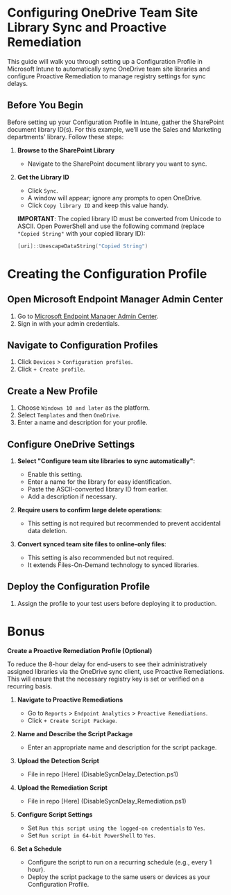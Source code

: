# Configuring OneDrive Team Site Library Sync and Proactive Remediation

This guide will walk you through setting up a Configuration Profile in Microsoft Intune to automatically sync OneDrive team site libraries and configure Proactive Remediation to manage registry settings for sync delays.

## Before You Begin

Before setting up your Configuration Profile in Intune, gather the SharePoint document library ID(s). For this example, we’ll use the Sales and Marketing departments' library. Follow these steps:

1. **Browse to the SharePoint Library**
   - Navigate to the SharePoint document library you want to sync.

2. **Get the Library ID**
   - Click `Sync`.
   - A window will appear; ignore any prompts to open OneDrive.
   - Click `Copy library ID` and keep this value handy.

   **IMPORTANT**: The copied library ID must be converted from Unicode to ASCII. Open PowerShell and use the following command (replace `"Copied String"` with your copied library ID):

   ```powershell
   [uri]::UnescapeDataString("Copied String")
   ```
# Creating the Configuration Profile

## Open Microsoft Endpoint Manager Admin Center

1. Go to [Microsoft Endpoint Manager Admin Center](https://endpoint.microsoft.com/).
2. Sign in with your admin credentials.

## Navigate to Configuration Profiles

1. Click `Devices` > `Configuration profiles`.
2. Click `+ Create profile`.

## Create a New Profile

1. Choose `Windows 10 and later` as the platform.
2. Select `Templates` and then `OneDrive`.
3. Enter a name and description for your profile.

## Configure OneDrive Settings

1. **Select "Configure team site libraries to sync automatically"**:
   - Enable this setting.
   - Enter a name for the library for easy identification.
   - Paste the ASCII-converted library ID from earlier.
   - Add a description if necessary.

2. **Require users to confirm large delete operations**:
   - This setting is not required but recommended to prevent accidental data deletion.

3. **Convert synced team site files to online-only files**:
   - This setting is also recommended but not required.
   - It extends Files-On-Demand technology to synced libraries.

## Deploy the Configuration Profile

1. Assign the profile to your test users before deploying it to production.


# Bonus
**Create a Proactive Remediation Profile (Optional)**

To reduce the 8-hour delay for end-users to see their administratively assigned libraries via the OneDrive sync client, use Proactive Remediations. This will ensure that the necessary registry key is set or verified on a recurring basis.

1. **Navigate to Proactive Remediations**
   - Go to `Reports` > `Endpoint Analytics` > `Proactive Remediations`.
   - Click `+ Create Script Package`.

2. **Name and Describe the Script Package**
   - Enter an appropriate name and description for the script package.

3. **Upload the Detection Script**
   - File in repo [Here] (DisableSycnDelay_Detection.ps1)

4. **Upload the Remediation Script**
   - File in repo [Here] (DisableSycnDelay_Remediation.ps1)


5. **Configure Script Settings**
   - Set `Run this script using the logged-on credentials` to `Yes`.
   - Set `Run script in 64-bit PowerShell` to `Yes`.

6. **Set a Schedule**
   - Configure the script to run on a recurring schedule (e.g., every 1 hour).
   - Deploy the script package to the same users or devices as your Configuration Profile.
